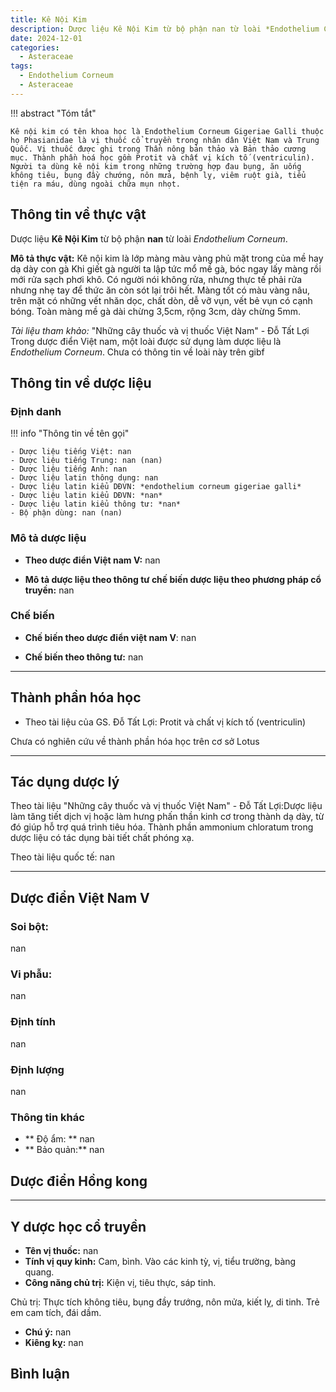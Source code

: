 ```yaml
---
title: Kê Nội Kim
description: Dược liệu Kê Nội Kim từ bộ phận nan từ loài *Endothelium Corneum*
date: 2024-12-01
categories:
  - Asteraceae
tags:
  - Endothelium Corneum
  - Asteraceae
---
```

!!! abstract "Tóm tắt"

    Kê nội kim có tên khoa học là Endothelium Corneum Gigeriae Galli thuộc họ Phasianidae là vị thuốc cổ truyền trong nhân dân Việt Nam và Trung Quốc. Vị thuốc được ghi trong Thần nông bản thảo và Bản thảo cương mục. Thành phần hoá học gồm Protit và chất vị kích tố (ventriculin). Người ta dùng kê nội kim trong những trường hợp đau bụng, ăn uống không tiêu, bụng đầy chướng, nôn mửa, bệnh lỵ, viêm ruột già, tiểu tiện ra máu, dùng ngoài chữa mụn nhọt.

## Thông tin về thực vật


Dược liệu **Kê Nội Kim** từ bộ phận **nan** từ loài *Endothelium Corneum*.

**Mô tả thực vật:** Kê nội kim là lớp màng màu vàng phủ mặt trong của mề hay dạ dày con gà
Khi giết gà người ta lập tức mổ mề gà, bóc ngay lấy màng rồi mới rửa sạch phơi khô. Có người nói không rửa, nhưng thực tế phải rửa nhưng nhẹ tay để thức ăn còn sót lại trôi hết.
Màng tốt có màu vàng nâu, trên mặt có những vết nhăn dọc, chất dòn, dễ vỡ vụn, vết bẻ vụn có cạnh bóng. Toàn màng mề gà dài chừng 3,5cm, rộng 3cm, dày chừng 5mm.

*Tài liệu tham khảo:* "Những cây thuốc và vị thuốc Việt Nam" - Đỗ Tất Lợi 
Trong dược điển Việt nam, một loài được sử dụng làm dược liệu là *Endothelium Corneum*. 
Chưa có thông tin về loài này trên gibf


## Thông tin về dược liệu 

### Định danh

!!! info "Thông tin về tên gọi"

    - Dược liệu tiếng Việt: nan
    - Dược liệu tiếng Trung: nan (nan)
    - Dược liệu tiếng Anh: nan
    - Dược liệu latin thông dụng: nan
    - Dược liệu latin kiểu DĐVN: *endothelium corneum gigeriae galli*
    - Dược liệu latin kiểu DĐVN: *nan*
    - Dược liệu latin kiểu thông tư: *nan*
    - Bộ phận dùng: nan (nan)

### Mô tả dược liệu 

- **Theo dược điển Việt nam V:** nan

- **Mô tả dược liệu theo thông tư chế biến dược liệu theo phương pháp cổ truyền:** nan

### Chế biến 

- **Chế biến theo dược điển việt nam V**: nan

- **Chế biến theo thông tư:** nan

--- 

## Thành phần hóa học

- Theo tài liệu của GS. Đỗ Tất Lợi:  Protit và chất vị kích tố (ventriculin)
    
Chưa có nghiên cứu về thành phần hóa học trên cơ sở Lotus

---

## Tác dụng dược lý

Theo tài liệu "Những cây thuốc và vị thuốc Việt Nam" - Đỗ Tất Lợi:Dược liệu làm tăng tiết dịch vị hoặc làm hưng phấn thần kinh cơ trong thành dạ dày, từ đó giúp hỗ trợ quá trình tiêu hóa.
Thành phần ammonium chloratum trong dược liệu có tác dụng bài tiết chất phóng xạ.

Theo tài liệu quốc tế: nan

---

## Dược điển Việt Nam V

### Soi bột:

nan

<!-- Hình ảnh soi bột sẽ được tự động chèn vào đây sau -->

### Vi phẫu:

nan

<!-- Hình ảnh vi phẫu sẽ được tự động chèn vào đây sau -->

### Định tính

nan

### Định lượng

nan

### Thông tin khác 

- ** Độ ẩm: ** nan
- ** Bảo quản:** nan

## Dược điển Hồng kong

<!-- PDF sẽ được tự động chèn vào đây sau -->


---

## Y dược học cổ truyền

- **Tên vị thuốc:** nan
- **Tính vị quy kinh:** Cam, bình. Vào các kinh tỳ, vị, tiểu trường, bàng quang.
- **Công năng chủ trị:** Kiện vị, tiêu thực, sáp tinh.

Chủ trị: Thực tích không tiêu, bụng đầy trướng, nôn mửa, kiết lỵ, di tinh. Trẻ em cam tích, đái dầm.
- **Chú ý:** nan
- **Kiêng kỵ:** nan



## Bình luận

<div id="giscus-container"></div>
<script src="https://giscus.app/client.js"
        data-repo="hoangson0787/CSDL-duoc-lieu"
        data-repo-id="R_kgDONbMRNA"
        data-category="Duoc lieu"
        data-category-id="DIC_kwDONbMRNM4ClklR"
        data-mapping="pathname"
        data-strict="0"
        data-reactions-enabled="1"
        data-emit-metadata="1"
        data-input-position="bottom"
        data-theme="light"
        data-lang="en"
        crossorigin="anonymous"
        async>
</script>

